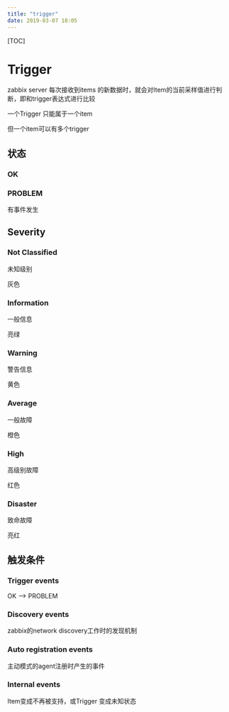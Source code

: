 ```yaml
---
title: "trigger"
date: 2019-03-07 18:05
---
```



[TOC]



# Trigger

zabbix server 每次接收到items 的新数据时，就会对Item的当前采样值进行判断，即和trigger表达式进行比较





一个Trigger 只能属于一个item

但一个item可以有多个trigger



## 状态



### OK



### PROBLEM

有事件发生



## Severity



### Not Classified 

未知级别

灰色



### Information 

一般信息

亮绿



### Warning

警告信息 

黄色



### Average

一般故障

橙色



### High

高级别故障

红色



### Disaster

致命故障

亮红









## 触发条件



### Trigger events

OK --> PROBLEM



### Discovery events

zabbix的network discovery工作时的发现机制



### Auto registration events

主动模式的agent注册时产生的事件



### Internal events

Item变成不再被支持，或Trigger 变成未知状态











